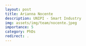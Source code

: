 ```yaml
---
layout: post
title: Arianna Nocente
description: UNIPI - Smart Industry
img: assets/img/team/nocente.jpeg
importance: 5
category: PhDs
redirect: .
---
```

